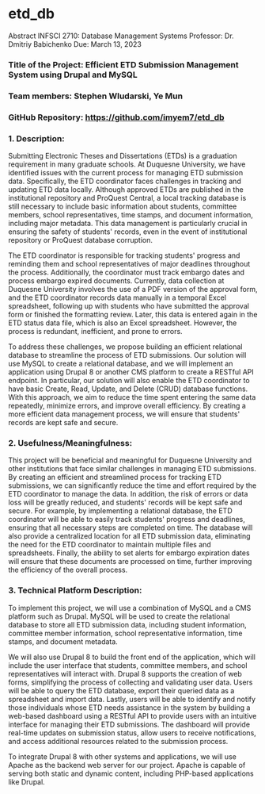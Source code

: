 # etd_db
Abstract
INFSCI 2710: Database Management Systems
Professor: Dr. Dmitriy Babichenko
Due: March 13, 2023
### Title of the Project: Efficient ETD Submission Management System using Drupal and MySQL
### Team members: Stephen Wludarski, Ye Mun
### GitHub Repository: https://github.com/imyem7/etd_db

### 1.	Description: 

Submitting Electronic Theses and Dissertations (ETDs) is a graduation requirement in many graduate schools. At Duquesne University, we have identified issues with the current process for managing ETD submission data. Specifically, the ETD coordinator faces challenges in tracking and updating ETD data locally. Although approved ETDs are published in the institutional repository and ProQuest Central, a local tracking database is still necessary to include basic information about students, committee members, school representatives, time stamps, and document information, including major metadata. This data management is particularly crucial in ensuring the safety of students' records, even in the event of institutional repository or ProQuest database corruption. 

The ETD coordinator is responsible for tracking students' progress and reminding them and school representatives of major deadlines throughout the process. Additionally, the coordinator must track embargo dates and process embargo expired documents. Currently, data collection at Duquesne University involves the use of a PDF version of the approval form, and the ETD coordinator records data manually in a temporal Excel spreadsheet, following up with students who have submitted the approval form or finished the formatting review. Later, this data is entered again in the ETD status data file, which is also an Excel spreadsheet. However, the process is redundant, inefficient, and prone to errors. 

To address these challenges, we propose building an efficient relational database to streamline the process of ETD submissions. Our solution will use MySQL to create a relational database, and we will implement an application using Drupal 8 or another CMS platform to create a RESTful API endpoint. In particular, our solution will also enable the ETD coordinator to have basic Create, Read, Update, and Delete (CRUD) database functions. With this approach, we aim to reduce the time spent entering the same data repeatedly, minimize errors, and improve overall efficiency. By creating a more efficient data management process, we will ensure that students' records are kept safe and secure.



### 2.	Usefulness/Meaningfulness: 

This project will be beneficial and meaningful for Duquesne University and other institutions that face similar challenges in managing ETD submissions. By creating an efficient and streamlined process for tracking ETD submissions, we can significantly reduce the time and effort required by the ETD coordinator to manage the data. In addition, the risk of errors or data loss will be greatly reduced, and students' records will be kept safe and secure.
For example, by implementing a relational database, the ETD coordinator will be able to easily track students' progress and deadlines, ensuring that all necessary steps are completed on time. The database will also provide a centralized location for all ETD submission data, eliminating the need for the ETD coordinator to maintain multiple files and spreadsheets. Finally, the ability to set alerts for embargo expiration dates will ensure that these documents are processed on time, further improving the efficiency of the overall process.


### 3.	Technical Platform Description: 

To implement this project, we will use a combination of MySQL and a CMS platform such as Drupal. MySQL will be used to create the relational database to store all ETD submission data, including student information, committee member information, school representative information, time stamps, and document metadata. 

We will also use Drupal 8 to build the front end of the application, which will include the user interface that students, committee members, and school representatives will interact with. Drupal 8 supports the creation of web forms, simplifying the process of collecting and validating user data.  Users will be able to query the ETD database, export their queried data as a spreadsheet and import data. Lastly, users will be able to identify and notify those individuals whose ETD needs assistance in the system by building a web-based dashboard using a RESTful API to provide users with an intuitive interface for managing their ETD submissions. The dashboard will provide real-time updates on submission status, allow users to receive notifications, and access additional resources related to the submission process. 

To integrate Drupal 8 with other systems and applications, we will use Apache as the backend web server for our project. Apache is capable of serving both static and dynamic content, including PHP-based applications like Drupal. 

